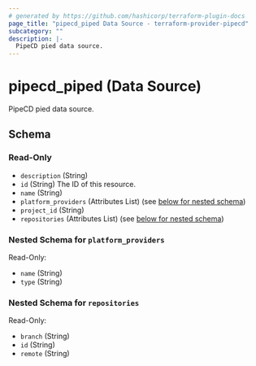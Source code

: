 ```yaml
---
# generated by https://github.com/hashicorp/terraform-plugin-docs
page_title: "pipecd_piped Data Source - terraform-provider-pipecd"
subcategory: ""
description: |-
  PipeCD pied data source.
---
```


# pipecd_piped (Data Source)

PipeCD pied data source.



<!-- schema generated by tfplugindocs -->
## Schema

### Read-Only

- `description` (String)
- `id` (String) The ID of this resource.
- `name` (String)
- `platform_providers` (Attributes List) (see [below for nested schema](#nestedatt--platform_providers))
- `project_id` (String)
- `repositories` (Attributes List) (see [below for nested schema](#nestedatt--repositories))

<a id="nestedatt--platform_providers"></a>
### Nested Schema for `platform_providers`

Read-Only:

- `name` (String)
- `type` (String)


<a id="nestedatt--repositories"></a>
### Nested Schema for `repositories`

Read-Only:

- `branch` (String)
- `id` (String)
- `remote` (String)
